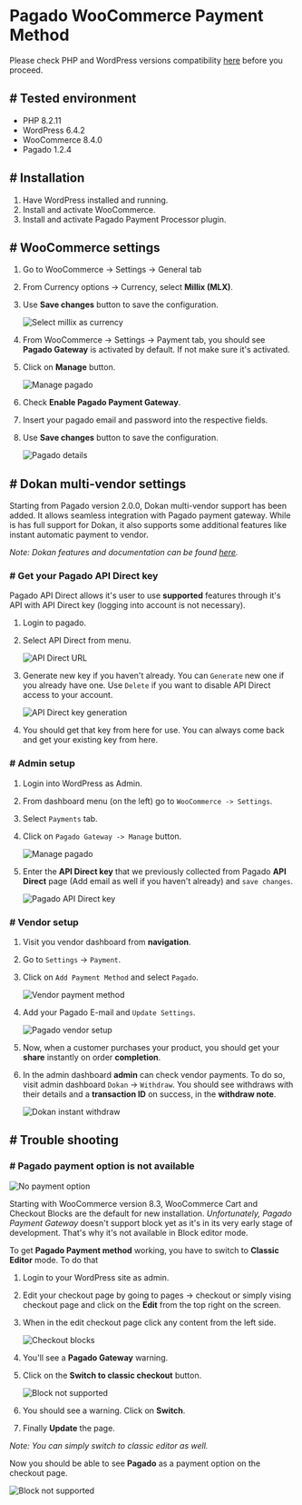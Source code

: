 # Pagado WooCommerce Payment Method
Please check PHP and WordPress versions compatibility [here](https://make.wordpress.org/core/handbook/references/php-compatibility-and-wordpress-versions/) before you proceed.

## # Tested environment
* PHP 8.2.11
* WordPress 6.4.2
* WooCommerce 8.4.0
* Pagado 1.2.4

## # Installation
1. Have WordPress installed and running.
2. Install and activate WooCommerce.
3. Install and activate Pagado Payment Processor plugin.

## # WooCommerce settings
1. Go to WooCommerce -> Settings -> General tab
2. From Currency options -> Currency, select **Millix (MLX)**.
3. Use **Save changes** button to save the configuration.

    ![Select millix as currency](./doc-img/select-currency.png)

1. From WooCommerce -> Settings -> Payment tab, you should see **Pagado Gateway** is activated by default. If not make sure it's activated.
2. Click on **Manage** button.

    ![Manage pagado](./doc-img/manage-pagado.png)

1. Check **Enable Pagado Payment Gateway**.
2. Insert your pagado email and password into the respective fields.
3. Use **Save changes** button to save the configuration.

    ![Pagado details](./doc-img/pagado-login.png)

## # Dokan multi-vendor settings
Starting from Pagado version 2.0.0, Dokan multi-vendor support has been added. It allows seamless integration with Pagado payment gateway. While is has full support for Dokan, it also supports some additional features like instant automatic payment to vendor.

*Note: Dokan features and documentation can be found [here](https://dokan.co/docs/wordpress).*

### # Get your Pagado API Direct key
Pagado API Direct allows it's user to use **supported** features through it's API with API Direct key (logging into account is not necessary).

1. Login to pagado.
2. Select API Direct from menu.

    ![API Direct URL](./doc-img/profile-api-direct-url.png)

3. Generate new key if you haven't already. You can `Generate` new one if you already have one. Use `Delete` if you want to disable API Direct access to your account.

    ![API Direct key generation](./doc-img/api-direct-key-generation.png)

4. You should get that key from here for use. You can always come back and get your existing key from here.

### # Admin setup
1. Login into WordPress as Admin.
2. From dashboard menu (on the left) go to `WooCommerce -> Settings`.
3. Select `Payments` tab.
4. Click on `Pagado Gateway -> Manage` button.

    ![Manage pagado](./doc-img/manage-pagado.png)

5. Enter the **API Direct key** that we previously collected from Pagado **API Direct** page (Add email as well if you haven't already) and `save changes`.

    ![Pagado API Direct key](./doc-img/wp-api-direct-key-setup.png)

### # Vendor setup
1. Visit you vendor dashboard from **navigation**.
2. Go to `Settings` -> `Payment`.
3. Click on `Add Payment Method` and select `Pagado`.

    ![Vendor payment method](./doc-img/dokan-add-payment-method.png)

4. Add your Pagado E-mail and `Update Settings`.

    ![Pagado vendor setup](./doc-img/dokan-add-pagado-payment-method.png)

5. Now, when a customer purchases your product, you should get your **share** instantly on order **completion**.
6. In the admin dashboard **admin** can check vendor payments. To do so, visit admin dashboard `Dokan` -> `Withdraw`. You should see withdraws with their details and a **transaction ID** on success, in the **withdraw note**.

    ![Dokan instant withdraw](./doc-img/dokan-pagado-instant-withdraw.png)

## # Trouble shooting
### # Pagado payment option is not available
![No payment option](./doc-img/no-payment-option.png)

Starting with WooCommerce version 8.3, WooCommerce Cart and Checkout Blocks are the default for new installation. *Unfortunately, Pagado Payment Gateway* doesn't support block yet as it's in its very early stage of development. That's why it's not available in Block editor mode.

To get **Pagado Payment method** working, you have to switch to **Classic Editor** mode. To do that

1. Login to your WordPress site as admin.
2. Edit your checkout page by going to pages -> checkout or simply vising checkout page and click on the **Edit** from the top right on the screen.
3. When in the edit checkout page click any content from the left side.

    ![Checkout blocks](./doc-img/checkout-block.png)

1. You'll see a **Pagado Gateway** warning.
2. Click on the **Switch to classic checkout** button.

    ![Block not supported](./doc-img/block-warning.png)

1. You should see a warning. Click on **Switch**.
2. Finally **Update** the page.

*Note: You can simply switch to classic editor as well.*

Now you should be able to see **Pagado** as a payment option on the checkout page.

![Block not supported](./doc-img/pagado-payment-method.png)
